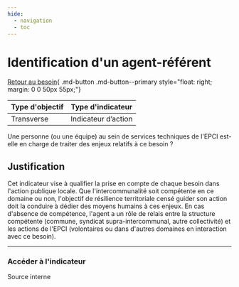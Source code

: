 ```yaml
---
hide:
  - navigation
  - toc
---
```


# Identification d'un agent-référent 

[Retour au besoin](https://konsilion.github.io/diag360/pages/besoins/bv2){ .md-button .md-button--primary style="float: right; margin: 0 0 50px 55px;"}

|Type d'objectif|Type d'indicateur|
|--|--|
|Transverse|Indicateur d’action|

Une  personne  (ou  une  équipe)  au  sein  de  services  techniques  de  l'EPCI  est-elle  en charge de traiter des enjeux relatifs à ce besoin ?  

## Justification

Cet  indicateur  vise  à  qualifier  la  prise  en  compte  de  chaque  besoin  dans  l'action publique  locale.  Que  l'intercommunalité  soit  compétente  en  ce  domaine  ou  non, l'objectif de résilience territoriale censé guider son action doit la conduire à dédier des moyens humains à ces enjeux. En cas d'absence de compétence, l'agent a un rôle de relais entre la structure compétente (commune, syndicat supra-intercommunal, autre collectivité)  et  les  actions  de  l'EPCI  (volontaires  ou  dans  d'autres  domaines  en interaction avec ce besoin).

---

### Accéder à l'indicateur

Source interne
